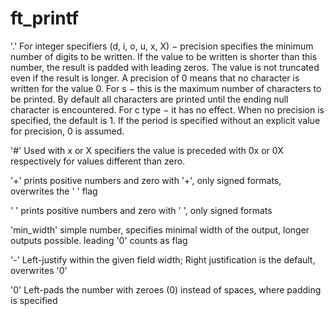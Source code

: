 # ft_printf

'.'
For integer specifiers (d, i, o, u, x, X) − precision specifies the minimum number of digits to be written. If the value to be written is shorter than this number, the result is padded with leading zeros. The value is not truncated even if the result is longer. A precision of 0 means that no character is written for the value 0. For s − this is the maximum number of characters to be printed. By default all characters are printed until the ending null character is encountered. For c type − it has no effect. When no precision is specified, the default is 1. If the period is specified without an explicit value for precision, 0 is assumed.

'#'
Used with x or X specifiers the value is preceded with 0x or 0X respectively for values different than zero.

'+'
prints positive numbers and zero with '+', only signed formats, overwrites the ' ' flag

' '
prints positive numbers and zero with ' ', only signed formats

'min_width'
simple number, specifies minimal width of the output, longer outputs possible. leading '0' counts as flag

'-'
Left-justify within the given field width; Right justification is the default, overwrites '0'

'0'
Left-pads the number with zeroes (0) instead of spaces, where padding is specified

